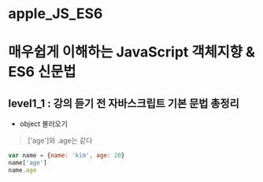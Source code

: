 # apple_JS_ES6
# 매우쉽게 이해하는 JavaScript 객체지향 & ES6 신문법

## level1_1 : 강의 듣기 전 자바스크립트 기본 문법 총정리
* object 불러오기
> ['age']와 .age는 같다
```javascript
var name = {name: 'kim', age: 20}
name['age']
name.age
```

